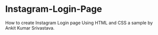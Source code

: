 # Instagram-Login-Page
How to create Instagram Login page Using HTML and CSS a sample by Ankit Kumar Srivastava.
